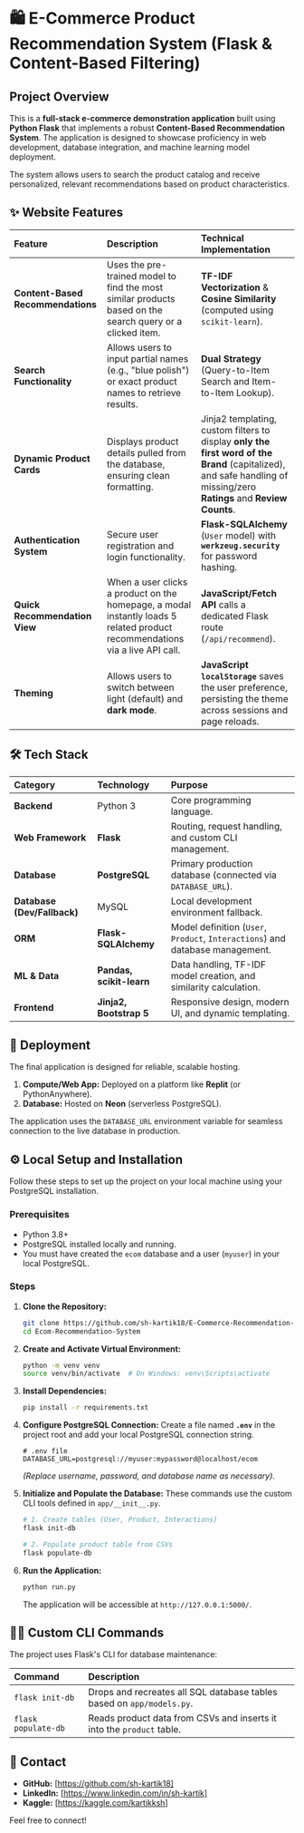 # 🛍️ E-Commerce Product Recommendation System (Flask & Content-Based Filtering)

## Project Overview

This is a **full-stack e-commerce demonstration application** built using **Python Flask** that implements a robust **Content-Based Recommendation System**. The application is designed to showcase proficiency in web development, database integration, and machine learning model deployment.

The system allows users to search the product catalog and receive personalized, relevant recommendations based on product characteristics.

## ✨ Website Features

| Feature | Description | Technical Implementation |
| :--- | :--- | :--- |
| **Content-Based Recommendations** | Uses the pre-trained model to find the most similar products based on the search query or a clicked item. | **TF-IDF Vectorization** & **Cosine Similarity** (computed using `scikit-learn`). |
| **Search Functionality** | Allows users to input partial names (e.g., "blue polish") or exact product names to retrieve results. | **Dual Strategy** (Query-to-Item Search and Item-to-Item Lookup). |
| **Dynamic Product Cards** | Displays product details pulled from the database, ensuring clean formatting. | Jinja2 templating, custom filters to display **only the first word of the Brand** (capitalized), and safe handling of missing/zero **Ratings** and **Review Counts**. |
| **Authentication System** | Secure user registration and login functionality. | **Flask-SQLAlchemy** (`User` model) with **`werkzeug.security`** for password hashing. |
| **Quick Recommendation View** | When a user clicks a product on the homepage, a modal instantly loads 5 related product recommendations via a live API call. | **JavaScript/Fetch API** calls a dedicated Flask route (`/api/recommend`). |
| **Theming** | Allows users to switch between light (default) and **dark mode**. | **JavaScript `localStorage`** saves the user preference, persisting the theme across sessions and page reloads. |

## 🛠️ Tech Stack

| Category | Technology | Purpose |
| :--- | :--- | :--- |
| **Backend** | Python 3 | Core programming language. |
| **Web Framework** | **Flask** | Routing, request handling, and custom CLI management. |
| **Database** | **PostgreSQL** | Primary production database (connected via `DATABASE_URL`). |
| **Database (Dev/Fallback)** | MySQL | Local development environment fallback. |
| **ORM** | **Flask-SQLAlchemy** | Model definition (`User`, `Product`, `Interactions`) and database management. |
| **ML & Data** | **Pandas, scikit-learn** | Data handling, TF-IDF model creation, and similarity calculation. |
| **Frontend** | **Jinja2, Bootstrap 5** | Responsive design, modern UI, and dynamic templating. |

## 🚀 Deployment

The final application is designed for reliable, scalable hosting.

1.  **Compute/Web App:** Deployed on a platform like **Replit** (or PythonAnywhere).
2.  **Database:** Hosted on **Neon** (serverless PostgreSQL).

The application uses the `DATABASE_URL` environment variable for seamless connection to the live database in production.

## ⚙️ Local Setup and Installation

Follow these steps to set up the project on your local machine using your PostgreSQL installation.

### Prerequisites

* Python 3.8+
* PostgreSQL installed locally and running.
* You must have created the `ecom` database and a user (`myuser`) in your local PostgreSQL.

### Steps

1.  **Clone the Repository:**
    ```bash
    git clone https://github.com/sh-kartik18/E-Commerce-Recommendation-System
    cd Ecom-Recommendation-System
    ```

2.  **Create and Activate Virtual Environment:**
    ```bash
    python -m venv venv
    source venv/bin/activate  # On Windows: venv\Scripts\activate
    ```

3.  **Install Dependencies:**
    ```bash
    pip install -r requirements.txt
    ```

4.  **Configure PostgreSQL Connection:**
    Create a file named **`.env`** in the project root and add your local PostgreSQL connection string.

    ```dotenv
    # .env file
    DATABASE_URL=postgresql://myuser:mypassword@localhost/ecom
    ```
    *(Replace username, password, and database name as necessary).*

5.  **Initialize and Populate the Database:**
    These commands use the custom CLI tools defined in `app/__init__.py`.

    ```bash
    # 1. Create tables (User, Product, Interactions)
    flask init-db

    # 2. Populate product table from CSVs
    flask populate-db
    ```

6.  **Run the Application:**
    ```bash
    python run.py
    ```
    The application will be accessible at `http://127.0.0.1:5000/`.

## 🧑‍💻 Custom CLI Commands

The project uses Flask's CLI for database maintenance:

| Command | Description |
| :--- | :--- |
| `flask init-db` | Drops and recreates all SQL database tables based on `app/models.py`. |
| `flask populate-db` | Reads product data from CSVs and inserts it into the `product` table. |

## 🔗 Contact

* **GitHub:** [https://github.com/sh-kartik18]
* **LinkedIn:** [https://www.linkedin.com/in/sh-kartik]
* **Kaggle:** [https://kaggle.com/kartikksh]

Feel free to connect!
